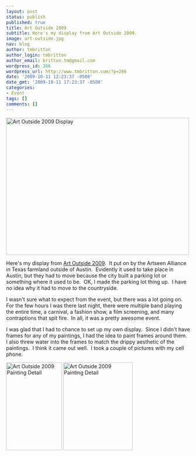 ```yaml
---
layout: post
status: publish
published: true
title: Art Outside 2009
subtitle: Here's my display from Art Outside 2009.
image: art-outside.jpg
nav: blog
author: tmbritton
author_login: tmbritton
author_email: britton.tm@gmail.com
wordpress_id: 266
wordpress_url: http://www.tmbritton.com/?p=266
date: '2009-10-11 12:23:37 -0500'
date_gmt: '2009-10-11 17:23:37 -0500'
categories:
- Event
tags: []
comments: []
---
```

<p><a class="tt-flickr tt-flickr-Medium" title="Art Outside 2009 Display" href="http://www.tmbritton.com/art/photo/4001815386/art-outside-2009-display.html"><img class="alignnone" src="http://farm3.static.flickr.com/2613/4001815386_8839bf319d.jpg" alt="Art Outside 2009 Display" width="500" height="375" /></a></p>
<p>Here's my display from <a href="http://www.artoutside.org/index.php">Art Outside 2009</a>.  It put on by the Artseen Alliance in Texas farmland outside of Austin.  Evidently it used to take place in Austin, but they had to move because the city built a parking lot or something where it used to be.  OK, I made the parking lot thing up.  I have no idea why it had to move to the countryside.</p>
<p>I wasn't sure what to expect from the event, but there was a lot going on.  For the few hours I was there last night, there were multiple band playing the entire time, a carnival, a fashion show, a film screening, and many contraptions that spit fire.  In all, it was a pretty awesome event.</p>
<p>I was glad that I had to chance to set up my own display.  Since I didn't have frames for any of my paintings, I had the idea to paint frames around them.  I also threw water into the frames to match the drippy aesthetic of the paintings.  I think it came out well.  I took a couple of pictures with my cell phone.</p>
<p><a class="tt-flickr tt-flickr-Small" title="Art Outside 2009 Painting Detail" href="http://www.tmbritton.com/art/photo/4001815494/art-outside-2009-painting-detail.html"><img class="alignnone" src="http://farm3.static.flickr.com/2645/4001815494_7ed398572c_m.jpg" alt="Art Outside 2009 Painting Detail" width="152" height="240" /></a> <a class="tt-flickr tt-flickr-Small" title="Art Outside 2009 Painting Detail" href="http://www.tmbritton.com/art/photo/4001052019/art-outside-2009-painting-detail.html"><img class="alignnone" src="http://farm3.static.flickr.com/2608/4001052019_3058a905f5_m.jpg" alt="Art Outside 2009 Painting Detail" width="190" height="240" /></a></p>
